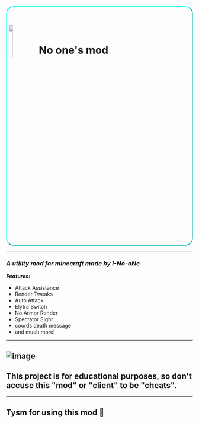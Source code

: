 <div class="main-banner" style="border: 2px aqua solid; border-radius: 20px; border-style: outset; padding-left: 5px;">
  <h1>
    <img src="https://github.com/I-No-oNe/I-No-One/assets/145749961/08131b4e-dcb9-4996-b9cd-351de13528c7"
      style="width: 15%; transform: translateY(10px);"/>
    <a>No one's mod</a>
  </h1>
</div>

---------------------
### *A utility mod for minecraft made by I-No-oNe*
***Features:***
- Attack Assistance
- Render Tweaks
- Auto Attack
- Elytra Switch
- No Armor Render
- Spectator Sight
- coords death message
- and much more!
------------------------------
![image](https://github.com/I-No-oNe/No-one-s-mod/assets/145749961/8739e20e-10a9-404a-9796-1c3cc553229e)
----------------------------
## This project is for educational purposes, so don't accuse this "mod" or "client" to be "cheats".

----------------------------------------------------
## Tysm for using this mod :pray:
